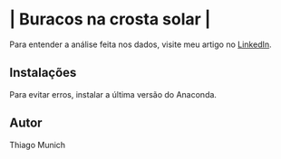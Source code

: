 <h1>| Buracos na crosta solar |</h1>

Para entender a análise feita nos dados, visite meu artigo no [LinkedIn](https://www.linkedin.com/pulse/mlpregressor-aplicado-ao-dataset-monthly-sunspots-thiago-munich/).

<h2>Instalações</h2>
Para evitar erros, instalar a última versão do Anaconda.

<h2>Autor</h2>

Thiago Munich 
